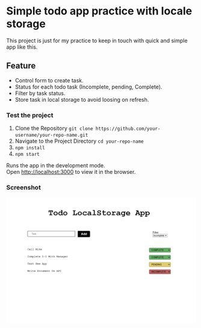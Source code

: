 # Simple todo app practice with locale storage

This project is just for my practice to keep in touch with quick and simple app like this.

## Feature

- Control form to create task.
- Status for each todo task (Incomplete, pending, Complete).
- Filter by task status.
- Store task in local storage to avoid loosing on refresh.

### Test the project

1. Clone the Repository
   `git clone https://github.com/your-username/your-repo-name.git`
2. Navigate to the Project Directory
   `cd your-repo-name`
3. `npm install`
4. `npm start`

Runs the app in the development mode.\
Open [http://localhost:3000](http://localhost:3000) to view it in the browser.

### Screenshot

![](https://github.com/TenNga/react-learning-main/blob/main/todo-app/todo_ss.png)

